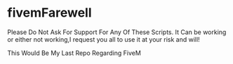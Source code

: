 # fivemFarewell
Please Do Not Ask For Support For Any Of These Scripts. It Can be working or either not working,I request you all to use it at your risk and will!

This Would Be My Last Repo Regarding FiveM
